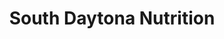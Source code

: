 ---
title: "South Daytona Nutrition"
url: /south-daytona/south-daytona-nutrition/
shop: nutrition supplements
---